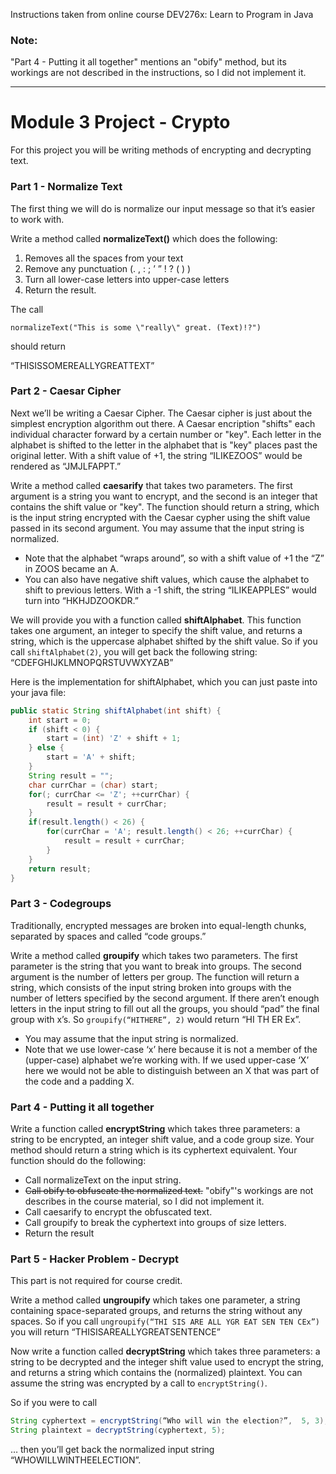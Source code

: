 Instructions taken from online course DEV276x: Learn to Program in Java

### Note:

 "Part 4 - Putting it all together" mentions an "obify" method, but its workings are not described in the instructions, so I did not implement it.

---

# Module 3 Project - Crypto
For this project you will be writing methods of encrypting and decrypting text.

### Part 1 - Normalize Text

The first thing we will do is normalize our input message so that it’s easier to work with.

Write a method called **normalizeText()** which does the following:

1. Removes all the spaces from your text
2. Remove any punctuation (. , : ; ’ ” ! ? ( ) )
3. Turn all lower-case letters into upper-case letters
4. Return the result.

The call

`normalizeText("This is some \"really\" great. (Text)!?")`

should return

“THISISSOMEREALLYGREATTEXT”

### Part 2 - Caesar Cipher

Next we’ll be writing a Caesar Cipher. The Caesar cipher is just about the simplest encryption algorithm out there. A Caesar encription "shifts" each individual character forward by a certain number or "key". Each letter in the alphabet is shifted to the letter in the alphabet that is "key" places past the original letter. With a shift value of +1, the string “ILIKEZOOS” would be rendered as “JMJLFAPPT.”

Write a method called **caesarify** that takes two parameters. The first argument is a string you want to encrypt, and the second is an integer that contains the shift value or "key". The function should return a string, which is the input string encrypted with the Caesar cypher using the shift value passed in its second argument. You may assume that the input string is normalized.

- Note that the alphabet “wraps around”, so with a shift value of +1 the “Z” in ZOOS became an A.
- You can also have negative shift values, which cause the alphabet to shift to previous letters. With a -1 shift, the string “ILIKEAPPLES” would turn into “HKHJDZOOKDR.”

We will provide you with a function called **shiftAlphabet**. This function takes one argument, an integer to specify the shift value, and returns a string, which is the uppercase alphabet shifted by the shift value. So if you call `shiftAlphabet(2)`, you will get back the following string: “CDEFGHIJKLMNOPQRSTUVWXYZAB”

Here is the implementation for shiftAlphabet, which you can just paste into your java file:

```Java
public static String shiftAlphabet(int shift) {
    int start = 0;
    if (shift < 0) {
        start = (int) 'Z' + shift + 1;
    } else {
        start = 'A' + shift;
    }
    String result = "";
    char currChar = (char) start;
    for(; currChar <= 'Z'; ++currChar) {
        result = result + currChar;
    }
    if(result.length() < 26) {
        for(currChar = 'A'; result.length() < 26; ++currChar) {
            result = result + currChar;
        }
    }
    return result;
}
```

### Part 3 - Codegroups

Traditionally, encrypted messages are broken into equal-length chunks, separated by spaces and called “code groups.”

Write a method called **groupify** which takes two parameters. The first parameter is the string that you want to break into groups. The second argument is the number of letters per group. The function will return a string, which consists of the input string broken into groups with the number of letters specified by the second argument. If there aren’t enough letters in the input string to fill out all the groups, you should “pad” the final group with x’s. So `groupify(“HITHERE”, 2)` would return “HI TH ER Ex”.

- You may assume that the input string is normalized.
- Note that we use lower-case ‘x’ here because it is not a member of the (upper-case) alphabet we’re working with. If we used upper-case ‘X’ here we would not be able to distinguish between an X that was part of the code and a padding X.


### Part 4 - Putting it all together

Write a function called **encryptString** which takes three parameters: a string to be encrypted, an integer shift value, and a code group size. Your method should return a string which is its cyphertext equivalent. Your function should do the following:

- Call normalizeText on the input string.
- ~~Call obify to obfuscate the normalized text.~~ "obify"'s workings are not describes in the course material, so I did not implement it.
- Call caesarify to encrypt the obfuscated text.
- Call groupify to break the cyphertext into groups of size letters.
- Return the result

### Part 5 - Hacker Problem - Decrypt

This part is not required for course credit.

Write a method called **ungroupify** which takes one parameter, a string containing space-separated groups, and returns the string without any spaces. So if you call `ungroupify(“THI SIS ARE ALL YGR EAT SEN TEN CEx”)` you will return “THISISAREALLYGREATSENTENCE”

Now write a function called **decryptString** which takes three parameters: a string to be decrypted and the integer shift value used to encrypt the string, and returns a string which contains the (normalized) plaintext. You can assume the string was encrypted by a call to `encryptString()`.

So if you were to call

```Java
String cyphertext = encryptString(“Who will win the election?”,  5, 3);
String plaintext = decryptString(cyphertext, 5);
```

… then you’ll get back the normalized input string “WHOWILLWINTHEELECTION”.
